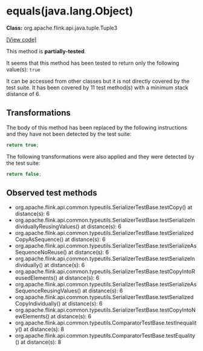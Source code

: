 # equals(java.lang.Object)

**Class:** org.apache.flink.api.java.tuple.Tuple3

[[View code]](https://github.com/apache/flink/blob/740f711c4ec9c4b7cdefd01c9f64857c345a68a1/flink-core/src/main/java//org/apache/flink/api/java/tuple/Tuple3.java#L152)

This method is **partially-tested**.

It seems that this method has been tested to return only the following value(s): `true`


It can be accessed from other classes but it is not directly covered by the test suite. 
It has been covered by 11 test method(s) with a minimum stack distance of 6.

## Transformations


The body of this method has been replaced by the following instructions and they have not been detected by the test suite:

```Java
return true;
```

The following transformations were also applied and they were detected by the test suite:

```Java
return false;
```





## Observed test methods

* org.apache.flink.api.common.typeutils.SerializerTestBase.testCopy() at distance(s): 6
* org.apache.flink.api.common.typeutils.SerializerTestBase.testSerializeIndividuallyReusingValues() at distance(s): 6
* org.apache.flink.api.common.typeutils.SerializerTestBase.testSerializedCopyAsSequence() at distance(s): 6
* org.apache.flink.api.common.typeutils.SerializerTestBase.testSerializeAsSequenceNoReuse() at distance(s): 6
* org.apache.flink.api.common.typeutils.SerializerTestBase.testSerializeIndividually() at distance(s): 6
* org.apache.flink.api.common.typeutils.SerializerTestBase.testCopyIntoReusedElements() at distance(s): 6
* org.apache.flink.api.common.typeutils.SerializerTestBase.testSerializeAsSequenceReusingValues() at distance(s): 6
* org.apache.flink.api.common.typeutils.SerializerTestBase.testSerializedCopyIndividually() at distance(s): 6
* org.apache.flink.api.common.typeutils.SerializerTestBase.testCopyIntoNewElements() at distance(s): 6
* org.apache.flink.api.common.typeutils.ComparatorTestBase.testInequality() at distance(s): 8
* org.apache.flink.api.common.typeutils.ComparatorTestBase.testEquality() at distance(s): 8

